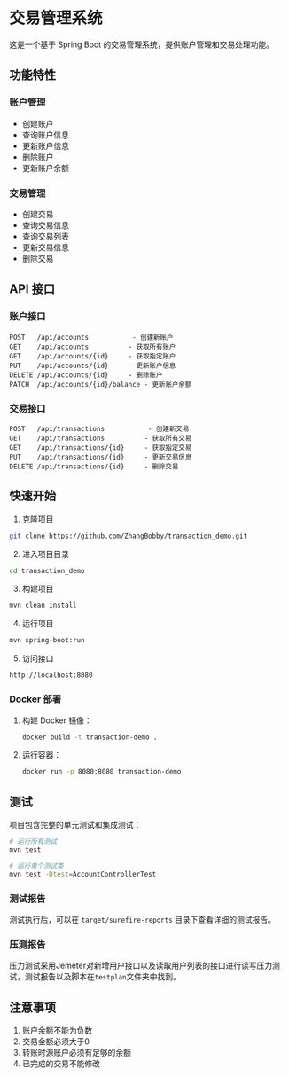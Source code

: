 # 交易管理系统

这是一个基于 Spring Boot 的交易管理系统，提供账户管理和交易处理功能。

## 功能特性

### 账户管理
- 创建账户
- 查询账户信息
- 更新账户信息
- 删除账户
- 更新账户余额

### 交易管理
- 创建交易
- 查询交易信息
- 查询交易列表
- 更新交易信息
- 删除交易



## API 接口

### 账户接口

```
POST   /api/accounts           - 创建新账户
GET    /api/accounts          - 获取所有账户
GET    /api/accounts/{id}     - 获取指定账户
PUT    /api/accounts/{id}     - 更新账户信息
DELETE /api/accounts/{id}     - 删除账户
PATCH  /api/accounts/{id}/balance - 更新账户余额
```

### 交易接口

```
POST   /api/transactions           - 创建新交易
GET    /api/transactions          - 获取所有交易
GET    /api/transactions/{id}     - 获取指定交易
PUT    /api/transactions/{id}     - 更新交易信息
DELETE /api/transactions/{id}     - 删除交易
```

## 快速开始

1. 克隆项目
```bash
git clone https://github.com/ZhangBobby/transaction_demo.git
```

2. 进入项目目录
```bash
cd transaction_demo
```

3. 构建项目
```bash
mvn clean install
```

4. 运行项目
```bash
mvn spring-boot:run
```

5. 访问接口
```
http://localhost:8080
```


### Docker 部署

1. 构建 Docker 镜像：
   ```bash
   docker build -t transaction-demo .
   ```
2. 运行容器：
   ```bash
   docker run -p 8080:8080 transaction-demo
   ```
   
 
## 测试

项目包含完整的单元测试和集成测试：

```bash
# 运行所有测试
mvn test

# 运行单个测试类
mvn test -Dtest=AccountControllerTest
```

### 测试报告
测试执行后，可以在 `target/surefire-reports` 目录下查看详细的测试报告。

### 压测报告
压力测试采用Jemeter对新增用户接口以及读取用户列表的接口进行读写压力测试，测试报告以及脚本在`testplan`文件夹中找到。

## 注意事项

1. 账户余额不能为负数
2. 交易金额必须大于0
3. 转账时源账户必须有足够的余额
4. 已完成的交易不能修改 
